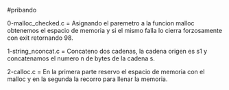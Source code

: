 #pribando

0-malloc_checked.c = Asignando el paremetro a la funcion malloc obtenemos el espacio de memoria y si el mismo falla lo cierra forzosamente con exit retornando 98.

1-string_nconcat.c = Concateno dos cadenas, la cadena origen es s1 y concatenamos el numero n de bytes de la cadena s.

2-calloc.c =  En la primera parte reservo el espacio de memoria con el malloc y en la segunda la recorro para llenar la memoria.